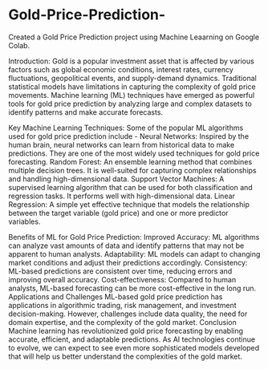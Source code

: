 # Gold-Price-Prediction-

Created a Gold Price Prediction project using Machine Leaarning on Google Colab.

Introduction:
Gold is a popular investment asset that is affected by various factors such as global economic conditions, interest rates, currency fluctuations, geopolitical events, and supply-demand dynamics. Traditional statistical models have limitations in capturing the complexity of gold price movements. Machine learning (ML) techniques have emerged as powerful tools for gold price prediction by analyzing large and complex datasets to identify patterns and make accurate forecasts.

Key Machine Learning Techniques:
Some of the popular ML algorithms used for gold price prediction include -
Neural Networks: Inspired by the human brain, neural networks can learn from historical data to make predictions. They are one of the most widely used techniques for gold price forecasting.
Random Forest: An ensemble learning method that combines multiple decision trees. It is well-suited for capturing complex relationships and handling high-dimensional data.
Support Vector Machines: A supervised learning algorithm that can be used for both classification and regression tasks. It performs well with high-dimensional data.
Linear Regression: A simple yet effective technique that models the relationship between the target variable (gold price) and one or more predictor variables.

Benefits of ML for Gold Price Prediction:
Improved Accuracy: ML algorithms can analyze vast amounts of data and identify patterns that may not be apparent to human analysts.
Adaptability: ML models can adapt to changing market conditions and adjust their predictions accordingly.
Consistency: ML-based predictions are consistent over time, reducing errors and improving overall accuracy.
Cost-effectiveness: Compared to human analysts, ML-based forecasting can be more cost-effective in the long run.
Applications and Challenges
ML-based gold price prediction has applications in algorithmic trading, risk management, and investment decision-making. However, challenges include data quality, the need for domain expertise, and the complexity of the gold market.
Conclusion
Machine learning has revolutionized gold price forecasting by enabling accurate, efficient, and adaptable predictions. As AI technologies continue to evolve, we can expect to see even more sophisticated models developed that will help us better understand the complexities of the gold market.
